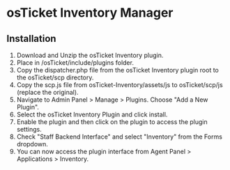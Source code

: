 # osTicket Inventory Manager

## Installation
1. Download and Unzip the osTicket Inventory plugin.
2. Place in /osTicket/include/plugins folder.
3. Copy the dispatcher.php file from the osTicket Inventory plugin root to the osTicket/scp directory.
4. Copy the scp.js file from osTicket-Inventory/assets/js to osTicket/scp/js (replace the original).
5. Navigate to Admin Panel > Manage > Plugins. Choose "Add a New Plugin".
6. Select the osTicket Inventory Plugin and click install.
7. Enable the plugin and then click on the plugin to access the plugin settings.
8. Check "Staff Backend Interface" and select "Inventory" from the Forms dropdown.
9. You can now access the plugin interface from Agent Panel > Applications > Inventory.
